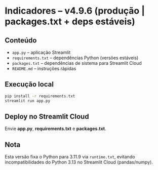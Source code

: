 # Indicadores – v4.9.6 (produção | packages.txt + deps estáveis)

## Conteúdo
- `app.py` – aplicação Streamlit
- `requirements.txt` – dependências Python (versões estáveis)
- `packages.txt` – dependências de sistema para Streamlit Cloud
- `README.md` – instruções rápidas

## Execução local
```bash
pip install -r requirements.txt
streamlit run app.py
```

## Deploy no Streamlit Cloud
Envie **app.py**, **requirements.txt** e **packages.txt**.


## Nota
Esta versão fixa o Python para 3.11.9 via `runtime.txt`, evitando incompatibilidades do Python 3.13 no Streamlit Cloud (pandas/numpy).
